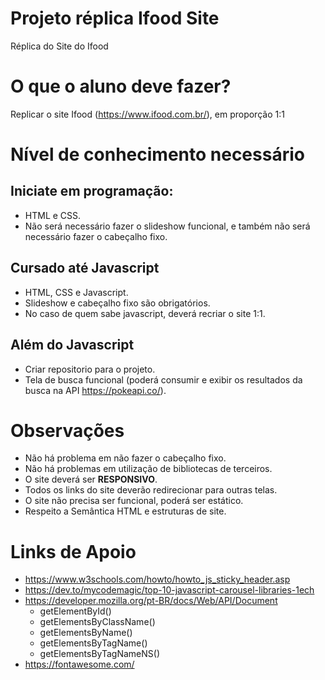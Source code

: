 # Projeto réplica Ifood Site
Réplica do Site do Ifood

# O que o aluno deve fazer?
Replicar o site Ifood (https://www.ifood.com.br/), em proporção 1:1

# Nível de conhecimento necessário

## Iniciate em programação:
  - HTML e CSS.
  - Não será necessário fazer o slideshow funcional, e também não será necessário fazer o cabeçalho fixo.
  
## Cursado até Javascript
  - HTML, CSS e Javascript.
  - Slideshow e cabeçalho fixo são obrigatórios.
  - No caso de quem sabe javascript, deverá recriar o site 1:1.

## Além do Javascript
  - Criar repositorio para o projeto.
  - Tela de busca funcional (poderá consumir e exibir os resultados da busca na API https://pokeapi.co/). 
  
  
 # Observações
 - Não há problema em não fazer o cabeçalho fixo.
 - Não há problemas em utilização de bibliotecas de terceiros.
 - O site deverá ser **RESPONSIVO**.
 - Todos os links do site deverão redirecionar para outras telas.
 - O site não precisa ser funcional, poderá ser estático.
 - Respeito a Semântica HTML e estruturas de site.
  
# Links de Apoio

- https://www.w3schools.com/howto/howto_js_sticky_header.asp
- https://dev.to/mycodemagic/top-10-javascript-carousel-libraries-1ech
- https://developer.mozilla.org/pt-BR/docs/Web/API/Document
    - getElementById()
    - getElementsByClassName()
    - getElementsByName()
    - getElementsByTagName()
    - getElementsByTagNameNS()
- https://fontawesome.com/
  

